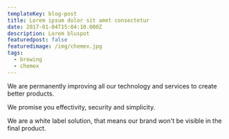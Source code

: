 ```yaml
---
templateKey: blog-post
title: Lorem ipsum dolor sit amet consectetur
date: 2017-01-04T15:04:10.000Z
description: Lorem bluspot
featuredpost: false
featuredimage: /img/chemex.jpg
tags:
  - brewing
  - chemex
---
```

We are permanently improving all our technology and services to create better products.

We promise you effectivity, security and simplicity.

We are a white label solution, that means our brand won't be visible in the final product.